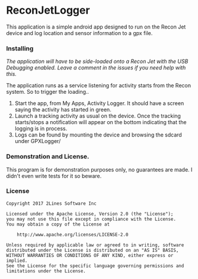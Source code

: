 # ReconJetLogger

This application is a simple android app designed to run on the Recon Jet device and log location and sensor information to a gpx file.

### Installing 

*The application will have to be side-loaded onto a Recon Jet with the USB Debugging enabled. Leave a comment in the issues if you need help with this.*

The application runs as a service listening for activity starts from the Recon system. So to trigger the loading..

1. Start the app, from My Apps, Activity Logger. It should have a screen saying the activity has started in green. 
2. Launch a tracking activity as usual on the device. Once the tracking starts/stops a notification will appear on the bottom indicating that the logging is in process. 
3. Logs can be found by mounting the device and browsing the sdcard under GPXLogger/


### Demonstration and License. 

This program is for demonstration purposes only, no guarantees are made. I didn't even write tests for it so beware. 

### License

```
Copyright 2017 2Lines Software Inc

Licensed under the Apache License, Version 2.0 (the "License");
you may not use this file except in compliance with the License.
You may obtain a copy of the License at

    http://www.apache.org/licenses/LICENSE-2.0

Unless required by applicable law or agreed to in writing, software
distributed under the License is distributed on an "AS IS" BASIS,
WITHOUT WARRANTIES OR CONDITIONS OF ANY KIND, either express or implied.
See the License for the specific language governing permissions and
limitations under the License.
```
